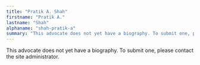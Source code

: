 ```yaml
---
title: "Pratik A. Shah"
firstname: "Pratik A."
lastname: "Shah"
alphaname: "shah-pratik-a"
summary: "This advocate does not yet have a biography. To submit one, please contact the site administrator."
---
```

This advocate does not yet have a biography. To submit one, please contact the site administrator.

